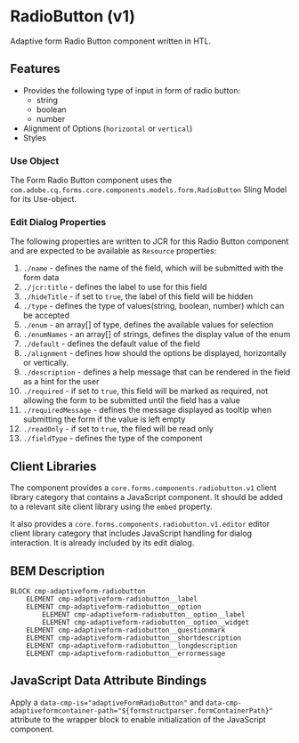 <!--
Copyright 2022 Adobe

Licensed under the Apache License, Version 2.0 (the "License");
you may not use this file except in compliance with the License.
You may obtain a copy of the License at

    http://www.apache.org/licenses/LICENSE-2.0

Unless required by applicable law or agreed to in writing, software
distributed under the License is distributed on an "AS IS" BASIS,
WITHOUT WARRANTIES OR CONDITIONS OF ANY KIND, either express or implied.
See the License for the specific language governing permissions and
limitations under the License.
-->
RadioButton (v1)
====
Adaptive form Radio Button component written in HTL.

## Features

* Provides the following type of input in form of radio button:
    * string
    * boolean
    * number
* Alignment of Options (`horizontal` or `vertical`)
* Styles

### Use Object
The Form Radio Button component uses the `com.adobe.cq.forms.core.components.models.form.RadioButton` Sling Model for its Use-object.

### Edit Dialog Properties
The following properties are written to JCR for this Radio Button component and are expected to be available as `Resource` properties:

1. `./name` - defines the name of the field, which will be submitted with the form data
2. `./jcr:title` - defines the label to use for this field
3. `./hideTitle` - if set to `true`, the label of this field will be hidden
4. `./type` - defines the type of values(string, boolean, number) which can be accepted
5. `./enum` - an array[] of type, defines the available values for selection
6. `./enumNames` - an array[] of strings, defines the display value of the enum
7. `./default` - defines the default value of the field
8. `./alignment` - defines how should the options be displayed, horizontally or vertically.
9. `./description` - defines a help message that can be rendered in the field as a hint for the user
10. `./required` - if set to `true`, this field will be marked as required, not allowing the form to be submitted until the field has a value
11. `./requiredMessage` - defines the message displayed as tooltip when submitting the form if the value is left empty
12. `./readOnly` - if set to `true`, the filed will be read only
13. `./fieldType` - defines the type of the component


## Client Libraries
The component provides a `core.forms.components.radiobutton.v1` client library category that contains a JavaScript
component. It should be added to a relevant site client library using the `embed` property.

It also provides a `core.forms.components.radiobutton.v1.editor` editor client library category that includes
JavaScript handling for dialog interaction. It is already included by its edit dialog.

## BEM Description
```
BLOCK cmp-adaptiveform-radiobutton
    ELEMENT cmp-adaptiveform-radiobutton__label
    ELEMENT cmp-adaptiveform-radiobutton__option
        ELEMENT cmp-adaptiveform-radiobutton__option__label
        ELEMENT cmp-adaptiveform-radiobutton__option__widget
    ELEMENT cmp-adaptiveform-radiobutton__questionmark
    ELEMENT cmp-adaptiveform-radiobutton__shortdescription
    ELEMENT cmp-adaptiveform-radiobutton__longdescription
    ELEMENT cmp-adaptiveform-radiobutton__errormessage
```

## JavaScript Data Attribute Bindings

Apply a `data-cmp-is="adaptiveFormRadioButton"` and `data-cmp-adaptiveformcontainer-path="${formstructparser.formContainerPath}"` attribute to the wrapper block to enable initialization of the JavaScript component.
